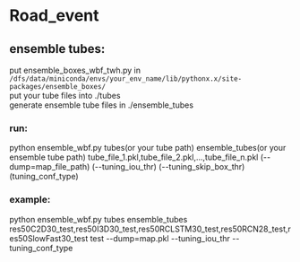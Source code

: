 # Road_event
## ensemble tubes:
put ensemble_boxes_wbf_twh.py in ```/dfs/data/miniconda/envs/your_env_name/lib/pythonx.x/site-packages/ensemble_boxes/``` <br>
put your tube files into ./tubes <br>
generate ensemble tube files in ./ensemble_tubes
### run:
python ensemble_wbf.py tubes(or your tube path) ensemble_tubes(or your ensemble tube path) tube_file_1.pkl,tube_file_2.pkl,...,tube_file_n.pkl (--dump=map_file_path) (--tuning_iou_thr) (--tuning_skip_box_thr) (tuning_conf_type)
### example:
python ensemble_wbf.py tubes ensemble_tubes res50C2D30_test,res50I3D30_test,res50RCLSTM30_test,res50RCN28_test,res50SlowFast30_test test --dump=map.pkl --tuning_iou_thr --tuning_conf_type

